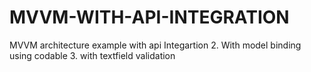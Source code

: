 # MVVM-WITH-API-INTEGRATION
MVVM architecture example with api Integartion 2. With model binding using codable 3. with textfield validation
